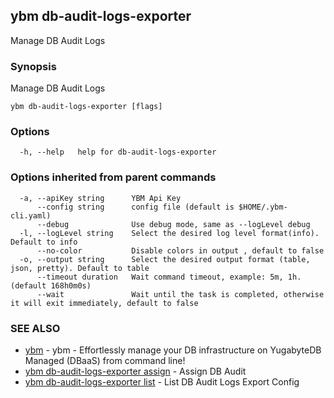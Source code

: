 ## ybm db-audit-logs-exporter

Manage DB Audit Logs

### Synopsis

Manage DB Audit Logs

```
ybm db-audit-logs-exporter [flags]
```

### Options

```
  -h, --help   help for db-audit-logs-exporter
```

### Options inherited from parent commands

```
  -a, --apiKey string      YBM Api Key
      --config string      config file (default is $HOME/.ybm-cli.yaml)
      --debug              Use debug mode, same as --logLevel debug
  -l, --logLevel string    Select the desired log level format(info). Default to info
      --no-color           Disable colors in output , default to false
  -o, --output string      Select the desired output format (table, json, pretty). Default to table
      --timeout duration   Wait command timeout, example: 5m, 1h. (default 168h0m0s)
      --wait               Wait until the task is completed, otherwise it will exit immediately, default to false
```

### SEE ALSO

* [ybm](ybm.md)	 - ybm - Effortlessly manage your DB infrastructure on YugabyteDB Managed (DBaaS) from command line!
* [ybm db-audit-logs-exporter assign](ybm_db-audit-logs-exporter_assign.md)	 - Assign DB Audit
* [ybm db-audit-logs-exporter list](ybm_db-audit-logs-exporter_list.md)	 - List DB Audit Logs Export Config

